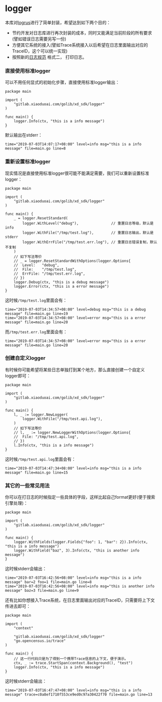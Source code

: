 # logger

本库对[logrus](https://github.com/sirupsen/logrus)进行了简单封装，希望达到如下两个目的：
- 节约开发对日志库进行再次封装的成本，同时又能满足当前阶段的所有要求(譬如错误日志需要另写一份)
- 方便其它系统的接入(譬如Trace系统接入以后希望在日志里面输出对应的TraceID，这个可以统一实现)
- 按照新的[日志规范](https://doc.xiaoduoai.com/pages/viewpage.action?pageId=272834643) 格式二， 打印日志。

### 直接使用标准logger
可以不用任何显式的初始化步骤，直接使用标准logger输出：
```golang
package main

import (
	"gitlab.xiaoduoai.com/golib/xd_sdk/logger"
)

func main() {
	logger.Info(ctx, "this is a info message")
}
```
默认输出在stderr：
```shell
time="2019-07-03T14:07:17+08:00" level=info msg="this is a info message" file=main.go line=8
```

### 重新设置标准logger
现实情况是直接使用标准logger很可能不能满足需要，我们可以重新设置标准logger：
```golang
package main

import (
	"gitlab.xiaoduoai.com/golib/xd_sdk/logger"
)

func main() {
	_ = logger.ResetStandard(
		logger.WithLevel("debug"),               // 重置日志等级，默认是info
		logger.WithFile("/tmp/test.log"),        // 重置日志输出，默认是stderr
		logger.WithErrFile("/tmp/test.err.log"), // 重置日志错误复制，默认不复制
	)
	// 如下写法等价
	// _ = logger.ResetStandardWithOptions(logger.Options{
	// 	Level:   "debug",
	// 	File:    "/tmp/test.log",
	// 	ErrFile: "/tmp/test.err.log",
	// })
	logger.Debug(ctx, "this is a debug message")
	logger.Error(ctx, "this is a error message")
}
```
这时候`/tmp/test.log`里面会有：
```shell
time="2019-07-03T14:34:57+08:00" level=debug msg="this is a debug message" file=main.go line=19
time="2019-07-03T14:34:57+08:00" level=error msg="this is a error message" file=main.go line=20
```
而`/tmp/test.err.log`里面会有：
```shell
time="2019-07-03T14:34:57+08:00" level=error msg="this is a error message" file=main.go line=20
```

### 创建自定义logger
有时候你可能希望将某些日志单独打到某个地方，那么直接创建一个自定义logger即可：
```golang
package main

import (
	"gitlab.xiaoduoai.com/golib/xd_sdk/logger"
)

func main() {
	l, _ := logger.NewLogger(
		logger.WithFile("/tmp/test.api.log"),
	)
	// 如下写法等价
	// l, _ := logger.NewLoggerWithOptions(logger.Options{
	// 	File: "/tmp/test.api.log",
	// })
	l.Info(ctx, "this is a info message")
}
```
这时候`/tmp/test.api.log`里面会有：
```shell
time="2019-07-03T14:47:34+08:00" level=info msg="this is a info message" file=main.go line=15
```

### 其它的一些常见用法
你可以在打日志的时候指定一些具体的字段，这样比起自己format更好(便于搜索引擎处理)：
```golang
package main

import (
	"gitlab.xiaoduoai.com/golib/xd_sdk/logger"
)

func main() {
	logger.WithFields(logger.Fields{"foo": 1, "bar": 2}).Info(ctx, "this is a info message")
	logger.WithField("baz", 3).Info(ctx, "this is another info message")
}
```
这时候stderr会输出：
```shell
time="2019-07-03T16:42:56+08:00" level=info msg="this is a info message" bar=2 foo=1 file=main.go line=8
time="2019-07-03T16:42:56+08:00" level=info msg="this is another info message" baz=3 file=main.go line=9
```
还有比如你想接入Trace系统，在日志里面输出对应的TraceID，只需要将上下文传进去即可：
```golang
package main

import (
	"context"

	"gitlab.xiaoduoai.com/golib/xd_sdk/logger"
	"go.opencensus.io/trace"
)

func main() {
	// 这一行代码只是为了得到一个携带Trace信息的上下文，便于演示。
	ctx, _ := trace.StartSpan(context.Background(), "test")
	logger.Info(ctx, "this is a info message")
}
```
这时候stderr会输出：
```shell
time="2019-07-03T16:47:47+08:00" level=info msg="this is a info message" trace=c0a8ef1710f553ce9ed0c97a30422f70 file=main.go line=13
```

